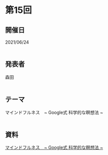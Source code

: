 # 第15回  
## 開催日  
2021/06/24  
<br>

## 発表者  
森田  
<br>

## テーマ  
マインドフルネス　~ Google式 科学的な瞑想法 ~  
<br>

## 資料  
[マインドフルネス　~ Google式 科学的な瞑想法 ~](https://tachibanahajime.github.io/group/no15/no15.pdf "第15回")  
<br>